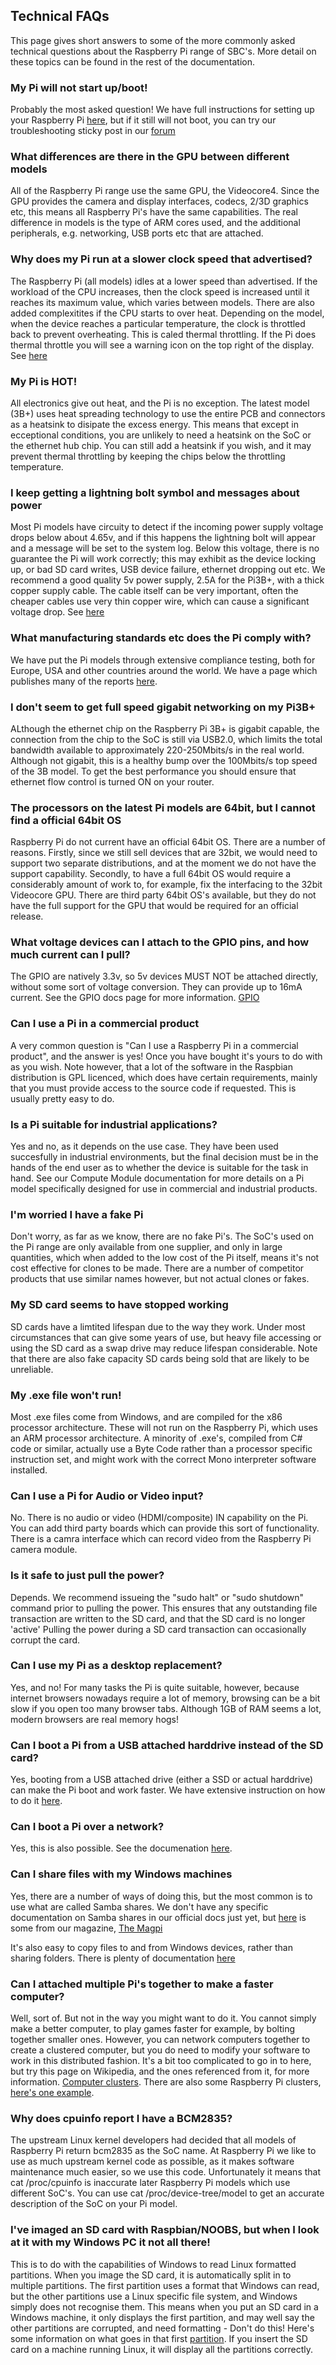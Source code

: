 ## Technical FAQs

This page gives short answers to some of the more commonly asked technical questions about the Raspberry Pi range of SBC's. More detail on these topics can be found in the rest of the documentation.

### My Pi will not start up/boot!

Probably the most asked question! We have full instructions for setting up your Raspberry Pi [here](./setup/), but if it still will not boot, you can try our troubleshooting sticky post in our [forum](https://www.raspberrypi.org/forums/viewtopic.php?f=28&t=58151)

### What differences are there in the GPU between different models

All of the Raspberry Pi range use the same GPU, the Videocore4. Since the GPU provides the camera and display interfaces, codecs, 2/3D graphics etc, this means all Raspberry Pi's have the same capabilities. The real difference in models is the type of ARM cores used, and the additional peripherals, e.g. networking, USB ports etc that are attached.

### Why does my Pi run at a slower clock speed that advertised?

The Raspberry Pi (all models) idles at a lower speed than advertised. If the workload of the CPU increases, then the clock speed is increased until it reaches its maximum value, which varies between models. There are also added complexitites if the CPU starts to over heat. Depending on the model, when the device reaches a particular temperature, the clock is throttled back to prevent overheating. This is caled thermal throttling. If the Pi does thermal throttle you will see a warning icon on the top right of the display. See [here](./configuration/warning-icons.md) 

### My Pi is HOT!

All electronics give out heat, and the Pi is no exception. The latest model (3B+) uses heat spreading technology to use the entire PCB and connectors as a heatsink to disipate the excess energy. This means that except in ecceptional conditions, you are unlikely to need a heatsink on the SoC or the ethernet hub chip. You can still add a heatsink if you wish, and it may prevent thermal throttling by keeping the chips below the throttling temperature.

### I keep getting a lightning bolt symbol and messages about power

Most Pi models have circuity to detect if the incoming power supply voltage drops below about 4.65v, and if this happens the lightning bolt will appear and a message will be set to the system log. Below this voltage, there is no guarantee the Pi will work correctly; this may exhibit as the device locking up, or bad SD card writes, USB device failure, ethernet dropping out etc. We recommend a good quality 5v power supply, 2.5A for the Pi3B+, with a thick copper supply cable. The cable itself can be very important, often the cheaper cables use very thin copper wire, which can cause a significant voltage drop. See [here](./configuration/warning-icons.md)

### What manufacturing standards etc does the Pi comply with?

We have put the Pi models through extensive compliance testing, both for Europe, USA and other countries around the world. We have a page which publishes many of the reports [here](./hardware/raspberrypi/conformity.md).

### I don't seem to get full speed gigabit networking on my Pi3B+

ALthough the ethernet chip on the Raspberry Pi 3B+ is gigabit capable, the connection from the chip to the SoC is still via USB2.0, which limits the total bandwidth available to approximately 220-250Mbits/s in the real world. Although not gigabit, this is a healthy bump over the 100Mbits/s top speed of the 3B model. To get the best performance you should ensure that ethernet flow control is turned ON on your router.

### The processors on the latest Pi models are 64bit, but I cannot find a official 64bit OS

Raspberry Pi do not current have an official 64bit OS. There are a number of reasons. Firstly, since we still sell devices that are 32bit, we would need to support two separate distributions, and at the moment we do not have the support capability. Secondly, to have a full 64bit OS would require a considerably amount of work to, for example, fix the interfacing to the 32bit Videocore GPU. There are third party 64bit OS's available, but they do not have the full support for the GPU that would be required for an official release. 

### What voltage devices can I attach to the GPIO pins, and how much current can I pull?

The GPIO are natively 3.3v, so 5v devices MUST NOT be attached directly, without some sort of voltage conversion. They can provide up to 16mA current. See the GPIO docs page for more information. [GPIO](hardware/raspberrypi/gpio/README.md)

### Can I use a Pi in a commercial product

A very common question is "Can I use a Raspberry Pi in a commercial product", and the answer is yes! Once you have bought it's yours to do with as you wish. Note however, that a lot of the software in the Raspbian distribution is GPL licenced, which does have certain requirements, mainly that you must provide access to the source code if requested. This is usually pretty easy to do.

### Is a Pi suitable for industrial applications?

Yes and no, as it depends on the use case. They have been used succesfully in industrial environments, but the final decision must be in the hands of the end user as to whether the device is suitable for the task in hand. See our Compute Module documentation for more details on a Pi model specifically designed for use in commercial and industrial products.

### I'm worried I have a fake Pi

Don't worry, as far as we know, there are no fake Pi's. The SoC's used on the Pi range are only available from one supplier, and only in large quantities, which when added to the low cost of the Pi itself, means it's not cost effective for clones to be made. There are a number of competitor products that use similar names however, but not actual clones or fakes. 

### My SD card seems to have stopped working

SD cards have a limtited lifespan due to the way they work. Under most circumstances that can give some years of use, but heavy file accessing or using the SD card as a swap drive may reduce lifespan considerable. Note that there are also fake capacity SD cards being sold that are likely to be unreliable.

### My .exe file won't run!

Most .exe files come from Windows, and are compiled for the x86 processor architecture. These will not run on the Raspberry Pi, which uses an ARM processor architecture. A minority of .exe's, compiled from C# code or similar, actually use a Byte Code rather than a processor specific instruction set, and might work with the correct Mono interpreter software installed.

### Can I use a Pi for Audio or Video input?

No. There is no audio or video (HDMI/composite) IN capability on the Pi. You can add third party boards which can provide this sort of functionality. There is a camra interface which can record video from the Raspberry Pi camera module.

### Is it safe to just pull the power?

Depends. We recommend issueing the "sudo halt" or "sudo shutdown" command prior to pulling the power. This ensures that any outstanding file transaction are written to the SD card, and that the SD card is no longer 'active' Pulling the power during a SD card transaction can occasionally corrupt the card.

### Can I use my Pi as a desktop replacement?

Yes, and no! For many tasks the Pi is quite suitable, however, because internet browsers nowadays require a lot of memory, browsing can be a bit slow if you open too many browser tabs. Although 1GB of RAM seems a lot, modern browsers are real memory hogs!

### Can I boot a Pi from a USB attached harddrive instead of the SD card?

Yes, booting from a USB attached drive (either a SSD or actual harddrive) can make the Pi boot and work faster. We have extensive instruction on how to do it [here](./hardware/raspberrypi/bootmodes/msd.md). 

### Can I boot a Pi over a network?

Yes, this is also possible. See the documenation [here](./hardware/raspberrypi/bootmodes/net.md).

### Can I share files with my Windows machines

Yes, there are a number of ways of doing this, but the most common is to use what are called Samba shares. We don't have any specific documentation on Samba shares in our official docs just yet, but [here](https://www.raspberrypi.org/magpi/samba-file-server/) is some from our magazine, [The Magpi](https://www.raspberrypi.org/magpi)

It's also easy to copy files to and from Windows devices, rather than sharing folders. There is plenty of documentation [here](./remote-access/README.md)

### Can I attached multiple Pi's together to make a faster computer?

Well, sort of. But not in the way you might want to do it. You cannot simply make a better computer, to play games faster for example,  by bolting together smaller ones. However, you can network computers together to create a clustered computer, but you do need to modify your software to work in this distributed fashion. It's a bit too complicated to go in to here, but try this page on Wikipedia, and the ones referenced from it, for more information. [Computer clusters](https://en.wikipedia.org/wiki/Computer_cluster). There are also some Raspberry Pi clusters, [here's one example](https://www.pidramble.com/).

### Why does cpuinfo report I have a BCM2835?

The upstream Linux kernel developers had decided that all models of Raspberry Pi return bcm2835 as the SoC name. At Raspberry Pi we like to use as much upstream kernel code as possible, as it makes software maintenance much easier, so we use this code. Unfortunately it means that cat /proc/cpuinfo is inaccurate later Raspberry Pi models which use different SoC's. You can use cat /proc/device-tree/model to get an accurate description of the SoC on your Pi model.

### I've imaged an SD card with Raspbian/NOOBS, but when I look at it with my Windows PC it not all there!

This is to do with the capabilities of Windows to read Linux formatted partitions. When you image the SD card, it is automatically split in to multiple partitions. The first partition uses a format that Windows can read, but the other partitions use a Linux specific file system, and Windows simply does not recognise them. This means when you put an SD card in a Windows machine, it only displays the first partition, and may well say the other partitions are corrupted, and need formatting - Don't do this! Here's some information on what goes in that first [partition](./configuration/boot_folder.md). If you insert the SD card on a machine running Linux, it will display all the partitions correctly. 





